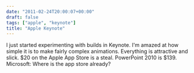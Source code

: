 ```yaml
---
date: "2011-02-24T20:00:07+00:00"
draft: false
tags: ["apple", "keynote"]
title: "Apple Keynote"
---
```



I just started experimenting with builds in Keynote. I'm amazed at how simple it is to make fairly complex animations. Everything is attractive and slick. $20 on the Apple App Store is a steal. PowerPoint 2010 is $139. Microsoft: Where is the app store already?

